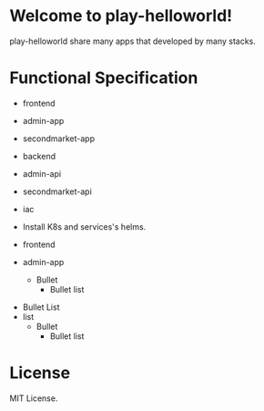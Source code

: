 # Welcome to play-helloworld!

play-helloworld share many apps that developed by many stacks.

# Functional Specification

- frontend
 - admin-app
 - secondmarket-app


- backend
 - admin-api
 - secondmarket-api
- iac
 - Install K8s and services's helms.

- frontend
 - admin-app
   - Bullet
     - Bullet list

* Bullet List
 * list
   * Bullet
     * Bullet list

# License

MIT License.

